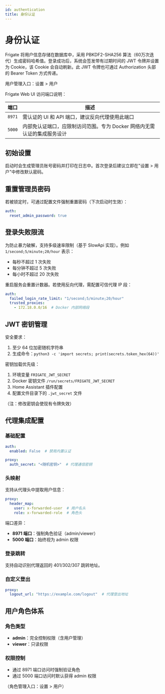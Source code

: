 ```yaml
---
id: authentication
title: 身份认证
---
```


# 身份认证

Frigate 将用户信息存储在数据库中，采用 PBKDF2-SHA256 算法（60万次迭代）生成密码哈希值。登录成功后，系统会签发带有过期时间的 JWT 令牌并设置为 Cookie，该 Cookie 会自动刷新。此 JWT 令牌也可通过 Authorization 头部的 Bearer Token 方式传递。

用户管理入口：设置 > 用户

Frigate Web UI 访问端口说明：

| 端口   | 描述                                                                 |
| ------ | ------------------------------------------------------------------- |
| `8971` | 需认证的 UI 和 API 端口，建议反向代理使用此端口                     |
| `5000` | 内部免认证端口，应限制访问范围。专为 Docker 网络内无需认证的集成服务设计 |

## 初始设置

启动时会生成管理员账号密码并打印在日志中。首次登录后建议立即在"设置 > 用户"中修改默认密码。

## 重置管理员密码

若被锁定时，可通过配置文件强制重置密码（下次启动时生效）：

```yaml
auth:
  reset_admin_password: true
```

## 登录失败限流

为防止暴力破解，支持多级速率限制（基于 SlowApi 实现）。例如 `1/second;5/minute;20/hour` 表示：

- 每秒不超过 1 次失败
- 每分钟不超过 5 次失败
- 每小时不超过 20 次失败

重启服务会重置计数器。若使用反向代理，需配置可信代理 IP 段：

```yaml
auth:
  failed_login_rate_limit: "1/second;5/minute;20/hour"
  trusted_proxies:
    - 172.18.0.0/16  # Docker 内部网络段
```

## JWT 密钥管理

安全要求：
1. 至少 64 位加密随机字符串
2. 生成命令：`python3 -c 'import secrets; print(secrets.token_hex(64))'`

密钥加载优先级：
1. 环境变量 `FRIGATE_JWT_SECRET`
2. Docker 密钥文件 `/run/secrets/FRIGATE_JWT_SECRET`
3. Home Assistant 插件配置
4. 配置文件目录下的 `.jwt_secret` 文件

（注：修改密钥会使现有令牌失效）

## 代理集成配置

### 基础配置
```yaml
auth:
  enabled: False  # 禁用内置认证

proxy:
  auth_secret: "<随机密钥>"  # 代理通信密钥
```

### 头映射
支持从代理头中提取用户信息：
```yaml
proxy:
  header_map:
    user: x-forwarded-user  # 用户名头
    role: x-forwarded-role  # 角色头
```

端口差异：
- **8971 端口**：强制角色验证（admin/viewer）
- **5000 端口**：始终视为 admin 权限

### 登录跳转
支持自动识别代理返回的 401/302/307 跳转地址。

### 自定义登出
```yaml
proxy:
  logout_url: "https://example.com/logout"  # 代理登出地址
```

## 用户角色体系

### 角色类型
- **admin**：完全控制权限（含用户管理）
- **viewer**：只读权限

### 权限控制
- 通过 8971 端口访问时强制验证角色
- 通过 5000 端口访问时默认获得 admin 权限

（角色管理入口：设置 > 用户）